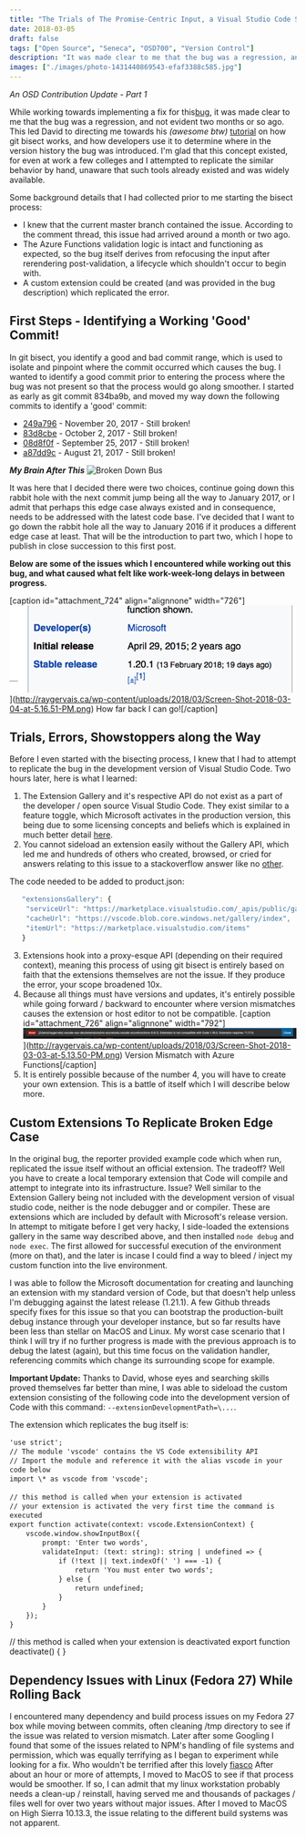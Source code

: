 ```yaml
---
title: "The Trials of The Promise-Centric Input, a Visual Studio Code Story"
date: 2018-03-05
draft: false
tags: ["Open Source", "Seneca", "OSD700", "Version Control"]
description: "It was made clear to me that the bug was a regression, and not evident two months or so ago. I knew that the current master branch contained the issue. According to the comment thread, this issue had arrived around a month or two ago."
images: ["./images/photo-1431440869543-efaf3388c585.jpg"]
---
```


_An OSD Contribution Update - Part 1_

While working towards implementing a fix for this[bug](https://github.com/Microsoft/vscode/issues/42763), it was made clear to me that the bug was a regression, and not evident two months or so ago. This led David to directing me towards his _(awesome btw)_ [tutorial](https://blog.humphd.org/learning-to-git-bisect/) on how git bisect works, and how developers use it to determine where in the version history the bug was introduced. I'm glad that this concept existed, for even at work a few colleges and I attempted to replicate the similar behavior by hand, unaware that such tools already existed and was widely available.

Some background details that I had collected prior to me starting the bisect process:

- I knew that the current master branch contained the issue. According to the comment thread, this issue had arrived around a month or two ago.
- The Azure Functions validation logic is intact and functioning as expected, so the bug itself derives from refocusing the input after rerendering post-validation, a lifecycle which shouldn't occur to begin with.
- A custom extension could be created (and was provided in the bug description) which replicated the error.

## First Steps - Identifying a Working 'Good' Commit!

In git bisect, you identify a good and bad commit range, which is used to isolate and pinpoint where the commit occurred which causes the bug. I wanted to identify a good commit prior to entering the process where the bug was not present so that the process would go along smoother. I started as early as git commit 834ba9b, and moved my way down the following commits to identify a 'good' commit:

- [249a796](https://github.com/Microsoft/vscode/commit/249a796a76e2817bd4979e38a6d273b552700e3c#diff-efeb3f5a180f00bd9db3f96c43f67f5c) - November 20, 2017 - Still broken!
- [83d8cbe](https://github.com/Microsoft/vscode/commit/83d8cbeacaf15ad25761538adc0541672a7368cd#diff-efeb3f5a180f00bd9db3f96c43f67f5c) - October 2, 2017 - Still broken!
- [08d8f0f](https://github.com/Microsoft/vscode/commit/08d8f0f9f64b51fdad16b4535cfa27e4f31e87f6#diff-efeb3f5a180f00bd9db3f96c43f67f5c) - September 25, 2017 - Still broken!
- [a87dd9c](https://github.com/Microsoft/vscode/commit/a87dd9c7ad8fb618d0c8c53eb1f128389880a8ec#diff-efeb3f5a180f00bd9db3f96c43f67f5c) - August 21, 2017 - Still broken!

**_My Brain After This_** ![Broken Down Bus](https://images.unsplash.com/photo-1473889803946-6a3923603697?ixlib=rb-0.3.5&ixid=eyJhcHBfaWQiOjEyMDd9&s=d69cbea3c5d79acbe5dc1c77d7ae0814&auto=format&fit=crop&w=2702&q=80)

It was here that I decided there were two choices, continue going down this rabbit hole with the next commit jump being all the way to January 2017, or I admit that perhaps this edge case always existed and in consequence, needs to be addressed with the latest code base. I've decided that I want to go down the rabbit hole all the way to January 2016 if it produces a different edge case at least. That will be the introduction to part two, which I hope to publish in close succession to this first post.

**Below are some of the issues which I encountered while working out this bug, and what caused what felt like work-week-long delays in between progress.**

[caption id="attachment_724" align="alignnone" width="726"]![](./images/Screen-Shot-2018-03-04-at-5.16.51-PM.png)](http://raygervais.ca/wp-content/uploads/2018/03/Screen-Shot-2018-03-04-at-5.16.51-PM.png) How far back I can go![/caption]

## Trials, Errors, Showstoppers along the Way

Before I even started with the bisecting process, I knew that I had to attempt to replicate the bug in the development version of Visual Studio Code. Two hours later, here is what I learned:

1. The Extension Gallery and it's respective API do not exist as a part of the developer / open source Visual Studio Code. They exist similar to a feature toggle, which Microsoft activates in the production version, this being due to some licensing concepts and beliefs which is explained in much better detail [here](https://github.com/Microsoft/vscode/issues/60#issuecomment-161792005).
2. You cannot sideload an extension easily without the Gallery API, which led me and hundreds of others who created, browsed, or cried for answers relating to this issue to a stackoverflow answer like no [other](https://stackoverflow.com/questions/37143536/no-extensions-found-when-running-visual-studio-code-from-source).

The code needed to be added to product.json:

```js
   "extensionsGallery": {
    "serviceUrl": "https://marketplace.visualstudio.com/_apis/public/gallery",
    "cacheUrl": "https://vscode.blob.core.windows.net/gallery/index",
    "itemUrl": "https://marketplace.visualstudio.com/items"
   }

```

3. Extensions hook into a proxy-esque API (depending on their required context), meaning this process of using git bisect is entirely based on faith that the extensions themselves are not the issue. If they produce the error, your scope broadened 10x.
4. Because all things must have versions and updates, it's entirely possible while going forward / backward to encounter where version mismatches causes the extension or host editor to not be compatible. [caption id="attachment_726" align="alignnone" width="792"]![](./images/Screen-Shot-2018-03-03-at-5.13.50-PM-1024x42.png)](http://raygervais.ca/wp-content/uploads/2018/03/Screen-Shot-2018-03-03-at-5.13.50-PM.png) Version Mismatch with Azure Functions[/caption]
5. It is entirely possible because of the number 4, you will have to create your own extension. This is a battle of itself which I will describe below more.

## Custom Extensions To Replicate Broken Edge Case

In the original bug, the reporter provided example code which when run, replicated the issue itself without an official extension. The tradeoff? Well you have to create a local temporary extension that Code will compile and attempt to integrate into its infrastructure. Issue? Well similar to the Extension Gallery being not included with the development version of visual studio code, neither is the node debugger and or compiler. These are extensions which are included by default with Microsoft's release version. In attempt to mitigate before I get very hacky, I side-loaded the extensions gallery in the same way described above, and then installed `node debug` and `node exec`. The first allowed for successful execution of the environment (more on that), and the later is incase I could find a way to bleed / inject my custom function into the live environment.

I was able to follow the Microsoft documentation for creating and launching an extension with my standard version of Code, but that doesn't help unless I'm debugging against the latest release (1.21.1). A few Github threads specify fixes for this issue so that you can bootstrap the production-built debug instance through your developer instance, but so far results have been less than stellar on MacOS and Linux. My worst case scenario that I think I will try if no further progress is made with the previous approach is to debug the latest (again), but this time focus on the validation handler, referencing commits which change its surrounding scope for example.

**Important Update:** Thanks to David, whose eyes and searching skills proved themselves far better than mine, I was able to sideload the custom extension consisting of the following code into the development version of Code with this command: `--extensionDevelopmentPath=\...`.

The extension which replicates the bug itself is:

```JS
'use strict';
// The module 'vscode' contains the VS Code extensibility API
// Import the module and reference it with the alias vscode in your code below
import \* as vscode from 'vscode';

// this method is called when your extension is activated
// your extension is activated the very first time the command is executed
export function activate(context: vscode.ExtensionContext) {
    vscode.window.showInputBox({
        prompt: 'Enter two words',
        validateInput: (text: string): string | undefined => {
            if (!text || text.indexOf(' ') === -1) {
                return 'You must enter two words';
            } else {
                return undefined;
            }
        }
    });
}
```

// this method is called when your extension is deactivated
export function deactivate() { }

## Dependency Issues with Linux (Fedora 27) While Rolling Back

I encountered many dependency and build process issues on my Fedora 27 box while moving between commits, often cleaning /tmp directory to see if the issue was related to version mismatch. Later after some Googling I found that some of the issues related to NPM's handling of file systems and permission, which was equally terrifying as I began to experiment while looking for a fix. Who wouldn't be terrified after this lovely [fiasco](https://github.com/npm/npm/issues/19883?) After about an hour or more of attempts, I moved to MacOS to see if that process would be smoother. If so, I can admit that my linux workstation probably needs a clean-up / reinstall, having served me and thousands of packages / files well for over two years without major issues. After I moved to MacOS on High Sierra 10.13.3, the issue relating to the different build systems was not apparent.
